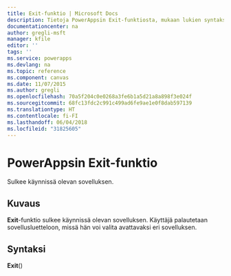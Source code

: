 ```yaml
---
title: Exit-funktio | Microsoft Docs
description: Tietoja PowerAppsin Exit-funktiosta, mukaan lukien syntaksi ja joitakin esimerkkejä
documentationcenter: na
author: gregli-msft
manager: kfile
editor: ''
tags: ''
ms.service: powerapps
ms.devlang: na
ms.topic: reference
ms.component: canvas
ms.date: 11/07/2015
ms.author: gregli
ms.openlocfilehash: 70a5f204c0e0268a3fe6b1a5d21a8a898f3e024f
ms.sourcegitcommit: 68fc13fdc2c991c499ad6fe9ae1e0f8dab597139
ms.translationtype: HT
ms.contentlocale: fi-FI
ms.lasthandoff: 06/04/2018
ms.locfileid: "31825605"
---
```

# <a name="exit-function-in-powerapps"></a>PowerAppsin Exit-funktio
Sulkee käynnissä olevan sovelluksen.

## <a name="description"></a>Kuvaus
**Exit**-funktio sulkee käynnissä olevan sovelluksen.  Käyttäjä palautetaan sovellusluetteloon, missä hän voi valita avattavaksi eri sovelluksen.

## <a name="syntax"></a>Syntaksi
**Exit**()

